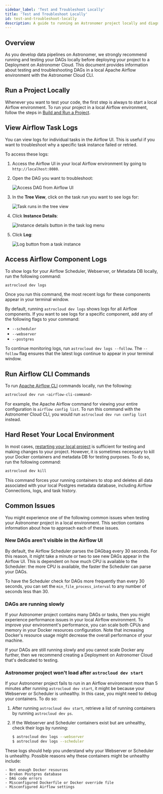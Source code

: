 ```yaml
---
sidebar_label: 'Test and Troubleshoot Locally'
title: 'Test and Troubleshoot Locally'
id: test-and-troubleshoot-locally
description: A guide to running an Astronomer project locally and diagnosing common problems.
---
```


## Overview

As you develop data pipelines on Astronomer, we strongly recommend running and testing your DAGs locally before deploying your project to a Deployment on Astronomer Cloud. This document provides information about testing and troubleshooting DAGs in a local Apache Airflow environment with the Astronomer Cloud CLI.

## Run a Project Locally

Whenever you want to test your code, the first step is always to start a local Airflow environment. To run your project in a local Airflow environment, follow the steps in [Build and Run a Project](develop-project.md#build-and-run-a-project-locally).

## View Airflow Task Logs

You can view logs for individual tasks in the Airflow UI. This is useful if you want to troubleshoot why a specific task instance failed or retried.

To access these logs:

1. Access the Airflow UI in your local Airflow environment by going to `http://localhost:8080`.
2. Open the DAG you want to troubleshoot:

    <div class="text--center">
    <img src="/img/docs/open-dag.png" alt="Access DAG from Airflow UI" />
    </div>

3. In the **Tree View**, click on the task run you want to see logs for:

    <div class="text--center">
    <img src="/img/docs/tree-view.png" alt="Task runs in the tree view" />
    </div>

4. Click **Instance Details**:

    <div class="text--center">
    <img src="/img/docs/instance-details.png" alt="Instance details button in the task log menu" />
    </div>

5. Click **Log**:

    <div class="text--center">
    <img src="/img/docs/task-log.png" alt="Log button from a task instance" />
    </div>

## Access Airflow Component Logs

To show logs for your Airflow Scheduler, Webserver, or Metadata DB locally, run the following command:

```sh
astrocloud dev logs
```

Once you run this command, the most recent logs for these components appear in your terminal window.

By default, running `astrocloud dev logs` shows logs for all Airflow components. If you want to see logs for a specific component, add any of the following flags to your command:

- `--scheduler`
- `--webserver`
- `--postgres`

To continue monitoring logs, run `astrocloud dev logs --follow`. The `--follow` flag ensures that the latest logs continue to appear in your terminal window.

## Run Airflow CLI Commands

To run [Apache Airflow CLI](https://airflow.apache.org/docs/apache-airflow/stable/cli-and-env-variables-ref.html) commands locally, run the following:

```sh
astrocloud dev run <airflow-cli-command>
```

For example, the Apache Airflow command for viewing your entire configuration is `airflow config list`. To run this command with the Astronomer Cloud CLI, you would run `astrocloud dev run config list` instead.

## Hard Reset Your Local Environment

In most cases, [restarting your local project](develop-project.md#restart-your-local-environment) is sufficient for testing and making changes to your project. However, it is sometimes necessary to kill your Docker containers and metadata DB for testing purposes. To do so, run the following command:

```sh
astrocloud dev kill
```

This command forces your running containers to stop and deletes all data associated with your local Postgres metadata database, including Airflow Connections, logs, and task history.

## Common Issues

You might experience one of the following common issues when testing your Astronomer project in a local environment. This section contains information about how to approach each of these issues.

### New DAGs aren't visible in the Airflow UI

By default, the Airflow Scheduler parses the DAGbag every 30 seconds. For this reason, it might take a minute or two to see new DAGs appear in the Airflow UI. This is dependent on how much CPU is available to the Scheduler: the more CPU is available, the faster the Scheduler can parse your DAGs.

To have the Scheduler check for DAGs more frequently than every 30 seconds, you can set the `min_file_process_interval` to any number of seconds less than 30.

### DAGs are running slowly

If your Astronomer project contains many DAGs or tasks, then you might experience performance issues in your local Airflow environment. To improve your environment's performance, you can scale both CPUs and memory in your Docker resources configuration. Note that increasing Docker's resource usage might decrease the overall performance of your machine.

If your DAGs are still running slowly and you cannot scale Docker any further, then we recommend creating a Deployment on Astronomer Cloud that's dedicated to testing.

### Astronomer project won't load after `astrocloud dev start`

If your Astronomer project fails to run in an Airflow environment more than 5 minutes after running `astrocloud dev start`, it might be because your Webserver or Scheduler is unhealthy. In this case, you might need to debug your containers. To do so:

1. After running `astrocloud dev start`, retrieve a list of running containers by running `astrocloud dev ps`.
2. If the Webserver and Scheduler containers exist but are unhealthy, check their logs by running:

    ```sh
    $ astrocloud dev logs --webserver
    $ astrocloud dev logs --scheduler
    ```

These logs should help you understand why your Webserver or Scheduler is unhealthy. Possible reasons why these containers might be unhealthy include:

    - Not enough Docker resources
    - Broken Postgres database
    - DAG code errors
    - Misconfigured Dockerfile or Docker override file
    - Misconfigured Airflow settings
